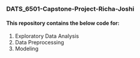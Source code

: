 ### DATS_6501-Capstone-Project-Richa-Joshi

#### This repository contains the below code for:

1. Exploratory Data Analysis
2. Data Preprocessing
3. Modeling




